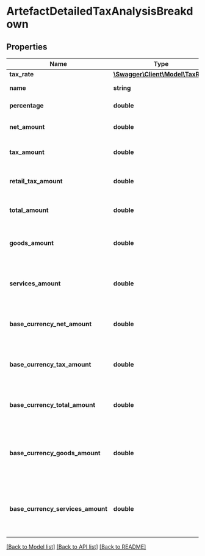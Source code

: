 # ArtefactDetailedTaxAnalysisBreakdown

## Properties
Name | Type | Description | Notes
------------ | ------------- | ------------- | -------------
**tax_rate** | [**\Swagger\Client\Model\TaxRate**](TaxRate.md) | The tax rate | [optional] 
**name** | **string** | The tax rate name | [optional] 
**percentage** | **double** | The tax rate percentage | [optional] 
**net_amount** | **double** | The net amount for the tax rate | [optional] 
**tax_amount** | **double** | The tax amount for the tax rate | [optional] 
**retail_tax_amount** | **double** | The retailer tax amount for the tax rate | [optional] 
**total_amount** | **double** | The total amount for the tax rate | [optional] 
**goods_amount** | **double** | The total amount for the tax rate relating to goods | [optional] 
**services_amount** | **double** | The total amount for the tax rate relating to services | [optional] 
**base_currency_net_amount** | **double** | The base currency net amount for the tax rate | [optional] 
**base_currency_tax_amount** | **double** | The base currency tax amount for the tax rate | [optional] 
**base_currency_total_amount** | **double** | The base currency total amount for the tax rate | [optional] 
**base_currency_goods_amount** | **double** | The total base currency amount for the tax rate relating to goods | [optional] 
**base_currency_services_amount** | **double** | The total base currency amount for the tax rate relating to services | [optional] 

[[Back to Model list]](../README.md#documentation-for-models) [[Back to API list]](../README.md#documentation-for-api-endpoints) [[Back to README]](../README.md)


